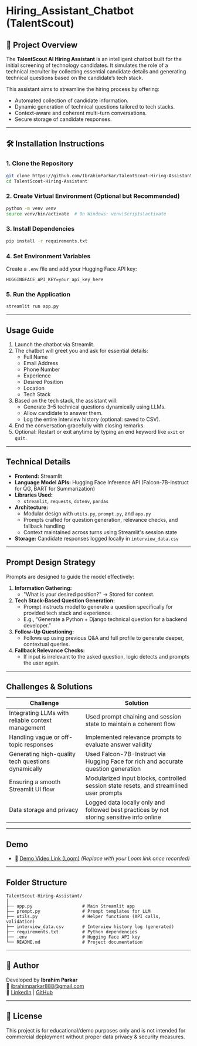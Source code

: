# Hiring_Assistant_Chatbot (TalentScout)

## 🚀 Project Overview

The **TalentScout AI Hiring Assistant** is an intelligent chatbot built for the initial screening of technology candidates. It simulates the role of a technical recruiter by collecting essential candidate details and generating technical questions based on the candidate’s tech stack. 

This assistant aims to streamline the hiring process by offering:
- Automated collection of candidate information.
- Dynamic generation of technical questions tailored to tech stacks.
- Context-aware and coherent multi-turn conversations.
- Secure storage of candidate responses.

---

## 🛠 Installation Instructions

### 1. Clone the Repository
```bash
git clone https://github.com/IbrahimParkar/TalentScout-Hiring-Assistant.git
cd TalentScout-Hiring-Assistant
```

### 2. Create Virtual Environment (Optional but Recommended)
```bash
python -m venv venv
source venv/bin/activate  # On Windows: venv\Scripts\activate
```

### 3. Install Dependencies
```bash
pip install -r requirements.txt
```

### 4. Set Environment Variables
Create a `.env` file and add your Hugging Face API key:
```
HUGGINGFACE_API_KEY=your_api_key_here
```

### 5. Run the Application
```bash
streamlit run app.py
```

---

## Usage Guide

1. Launch the chatbot via Streamlit.
2. The chatbot will greet you and ask for essential details:
   - Full Name
   - Email Address
   - Phone Number
   - Experience
   - Desired Position
   - Location
   - Tech Stack
3. Based on the tech stack, the assistant will:
   - Generate 3–5 technical questions dynamically using LLMs.
   - Allow candidate to answer them.
   - Log the entire interview history (optional: saved to CSV).
4. End the conversation gracefully with closing remarks.
5. Optional: Restart or exit anytime by typing an end keyword like `exit` or `quit`.

---

## Technical Details

- **Frontend:** Streamlit
- **Language Model APIs:** Hugging Face Inference API (Falcon-7B-Instruct for QG, BART for Summarization)
- **Libraries Used:**
  - `streamlit`, `requests`, `dotenv`, `pandas`
- **Architecture:**
  - Modular design with `utils.py`, `prompt.py`, and `app.py`
  - Prompts crafted for question generation, relevance checks, and fallback handling
  - Context maintained across turns using Streamlit's session state
- **Storage:** Candidate responses logged locally in `interview_data.csv`

---

## Prompt Design Strategy

Prompts are designed to guide the model effectively:

1. **Information Gathering:**
   - "What is your desired position?" → Stored for context.
2. **Tech Stack-Based Question Generation:**
   - Prompt instructs model to generate a question specifically for provided tech stack and experience.
   - E.g., “Generate a Python + Django technical question for a backend developer.”
3. **Follow-Up Questioning:**
   - Follows up using previous Q&A and full profile to generate deeper, contextual queries.
4. **Fallback Relevance Checks:**
   - If input is irrelevant to the asked question, logic detects and prompts the user again.

---

## Challenges & Solutions

| Challenge | Solution |
|----------|----------|
| Integrating LLMs with reliable context management | Used prompt chaining and session state to maintain a coherent flow |
| Handling vague or off-topic responses | Implemented relevance prompts to evaluate answer validity |
| Generating high-quality tech questions dynamically | Used Falcon-7B-Instruct via Hugging Face for rich and accurate question generation |
| Ensuring a smooth Streamlit UI flow | Modularized input blocks, controlled session state resets, and streamlined user prompts |
| Data storage and privacy | Logged data locally only and followed best practices by not storing sensitive info online |

---

## Demo

- 🔗 [Demo Video Link (Loom)](https://loom.com/share/your-demo-url) *(Replace with your Loom link once recorded)*

---

## Folder Structure

```
TalentScout-Hiring-Assistant/
│
├── app.py                   # Main Streamlit app
├── prompt.py                # Prompt templates for LLM
├── utils.py                 # Helper functions (API calls, validation)
├── interview_data.csv       # Interview history log (generated)
├── requirements.txt         # Python dependencies
├── .env                     # Hugging Face API key
└── README.md                # Project documentation
```

---

## 📌 Author

Developed by **Ibrahim Parkar**  
📧 ibrahimparkar888@gmail.com  
🔗 [LinkedIn](https://www.linkedin.com/in/ibrahim-parkar-8004b1212) | [GitHub](https://github.com/IbrahimParkar)

---

## 📄 License

This project is for educational/demo purposes only and is not intended for commercial deployment without proper data privacy & security measures.
```
